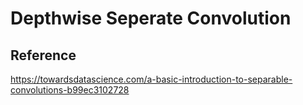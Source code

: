 
# Depthwise Seperate Convolution



## Reference
https://towardsdatascience.com/a-basic-introduction-to-separable-convolutions-b99ec3102728
